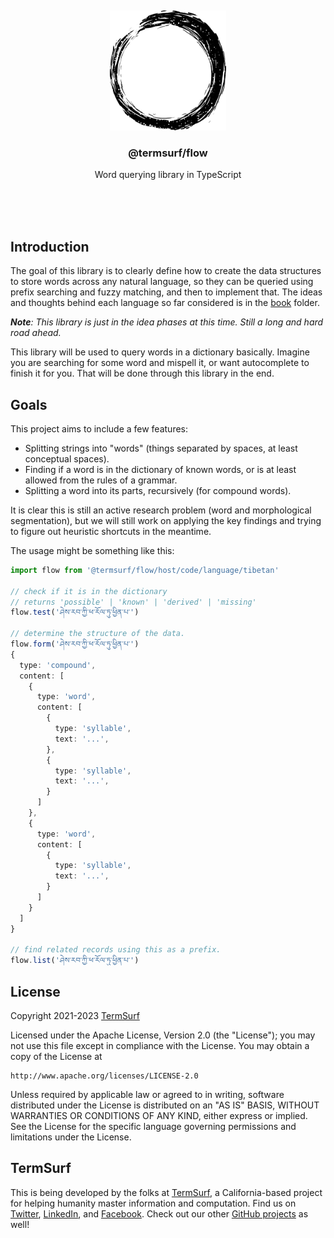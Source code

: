 <br/>
<br/>
<br/>
<br/>
<br/>
<br/>
<br/>

<p align='center'>
  <img src='https://github.com/termsurf/flow.js/blob/make/view/flow.svg?raw=true' height='192'>
</p>

<h3 align='center'>@termsurf/flow</h3>
<p align='center'>
  Word querying library in TypeScript
</p>

<br/>
<br/>
<br/>

## Introduction

The goal of this library is to clearly define how to create the data
structures to store words across any natural language, so they can be
queried using prefix searching and fuzzy matching, and then to implement
that. The ideas and thoughts behind each language so far considered is
in the [book](https://github.com/termsurf/flow.js/tree/make/book)
folder.

_**Note**: This library is just in the idea phases at this time. Still a
long and hard road ahead._

This library will be used to query words in a dictionary basically.
Imagine you are searching for some word and mispell it, or want
autocomplete to finish it for you. That will be done through this
library in the end.

## Goals

This project aims to include a few features:

- Splitting strings into "words" (things separated by spaces, at least
  conceptual spaces).
- Finding if a word is in the dictionary of known words, or is at least
  allowed from the rules of a grammar.
- Splitting a word into its parts, recursively (for compound words).

It is clear this is still an active research problem (word and
morphological segmentation), but we will still work on applying the key
findings and trying to figure out heuristic shortcuts in the meantime.

The usage might be something like this:

```ts
import flow from '@termsurf/flow/host/code/language/tibetan'

// check if it is in the dictionary
// returns 'possible' | 'known' | 'derived' | 'missing'
flow.test('ཤེས་རབ་ཀྱི་ཕ་རོལ་ཏུ་ཕྱིན་པ་')

// determine the structure of the data.
flow.form('ཤེས་རབ་ཀྱི་ཕ་རོལ་ཏུ་ཕྱིན་པ་')
{
  type: 'compound',
  content: [
    {
      type: 'word',
      content: [
        {
          type: 'syllable',
          text: '...',
        },
        {
          type: 'syllable',
          text: '...',
        }
      ]
    },
    {
      type: 'word',
      content: [
        {
          type: 'syllable',
          text: '...',
        }
      ]
    }
  ]
}

// find related records using this as a prefix.
flow.list('ཤེས་རབ་ཀྱི་ཕ་རོལ་ཏུ་ཕྱིན་པ་')
```

## License

Copyright 2021-2023 <a href='https://term.surf'>TermSurf</a>

Licensed under the Apache License, Version 2.0 (the "License"); you may
not use this file except in compliance with the License. You may obtain
a copy of the License at

    http://www.apache.org/licenses/LICENSE-2.0

Unless required by applicable law or agreed to in writing, software
distributed under the License is distributed on an "AS IS" BASIS,
WITHOUT WARRANTIES OR CONDITIONS OF ANY KIND, either express or implied.
See the License for the specific language governing permissions and
limitations under the License.

## TermSurf

This is being developed by the folks at [TermSurf](https://term.surf), a
California-based project for helping humanity master information and
computation. Find us on [Twitter](https://twitter.com/termsurf),
[LinkedIn](https://www.linkedin.com/company/termsurf), and
[Facebook](https://www.facebook.com/termsurf). Check out our other
[GitHub projects](https://github.com/termsurf) as well!
